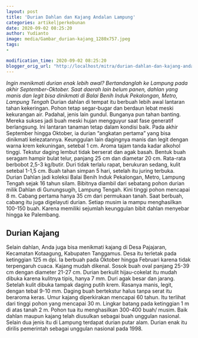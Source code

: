 ```yaml
---
layout: post
title: 'Durian Dahlan dan Kajang Andalan Lampung'
categories: artikel|perkebunan
date: 2020-09-02 08:25:20
author: Yudianto
image: media/Gambar_durian-kajang_1280x757.jpeg
tags:
- 

modification_time: 2020-09-02 08:25:20
blogger_orig_url: "http://localhost/mitra/durian-dahlan-dan-kajang-andalan.html"
---
```


_Ingin menikmati durian enak lebih awal? Bertandanglah ke Lampung pada akhir
September-Oktober. Saat daerah lain belum panen, dahlan yang manis dan legit
bisa dinikmati di Balai Benih Induk Pekalongan, Metro, Lampung Tengah_ Durian
dahlan di tempat itu berbuah lebih awal lantaran tahan kekeringan. Pohon tetap
segar-bugar dan berdaun lebat meski kekurangan air. Padahal, jenis lain
gundul. Bunganya pun tahan banting. Mereka sukses jadi buah meski hujan
mengguyur saat fase generatif berlangsung. Ini lantaran tanaman tetap dalam
kondisi baik. Pada akhir September hingga Oktober, ia durian “angkatan
pertama” yang bisa dinikmati kelezatannya. Keunggulan lain dagingnya manis dan
legit dengan warna krem kekuningan, setebal 1 cm. Aroma tajam tanda kadar
alkohol tinggi. Tekstur daging lembut tidak berserat dan agak basah. Bentuk
buah seragam hampir bulat telur, panjang 25 cm dan diametar 20 cm. Rata-rata
berbobot 2,5-3 kg/butir. Duri tidak terlalu rapat, berukuran sedang, kulit
setebal 1-1,5 cm. Buah tahan simpan 5 hari, setelah itu juring terbuka. Durian
Dahlan jadi koleksi Balai Benih Induk Pekalongan, Metro, Lampung Tengah sejak
16 tahun silam. Bibitnya diambil dari sebatang pohon durian milik Dahlan di
Gunungsugih, Lampung Tengah. Kini tinggi pohon mencapai 8 m. Cabang pertama
hanya 35 cm dari permukaan tanah. Saat berbuah, cabang itu juga digelayuti
durian. Setiap musim ia mampu menghasilkan 100-150 buah. Karena memiliki
sejumlah keunggulan bibit dahlan menyebar hingga ke Palembang.

## Durian Kajang

Selain dahlan, Anda juga bisa menikmati kajang di Desa Pajajaran, Kecamatan
Kotaagung, Kabupaten Tanggamus. Desa itu terletak pada ketinggian 125 m dpi.
Ia berbuah pada Oktober hingga Februari karena tidak terpengaruh cuaca. Kajang
mudah dikenal. Sosok buah oval panjang 25-39 cm dengan diameter 21-27 cm.
Durian berkulit hijau-cokelat itu mudah dibuka karena kulitnya tipis, hanya 7
mm. Duri agak besar dan jarang. Setelah kulit dibuka tampak daging putih krem.
Rasanya manis, legit, dengan tebal 9-10 mm. Daging buah bertekstur halus tanpa
serat itu beraroma keras. Umur kajang diperkirakan mencapai 60 tahun. Itu
terlihat dari tinggi pohon yang mencapai 30 m. Lingkar batang pada ketinggian
1 m di atas tanah 2 m. Pohon tua itu menghasilkan 300-400 buah/ musim. Baik
dahlan maupun kajang telah diusulkan sebagai buah unggulan nasional. Selain
dua jenis itu di Lampung terdapat durian putar alam. Durian enak itu dirilis
pemerintah sebagai unggulan nasional pada 1998.


